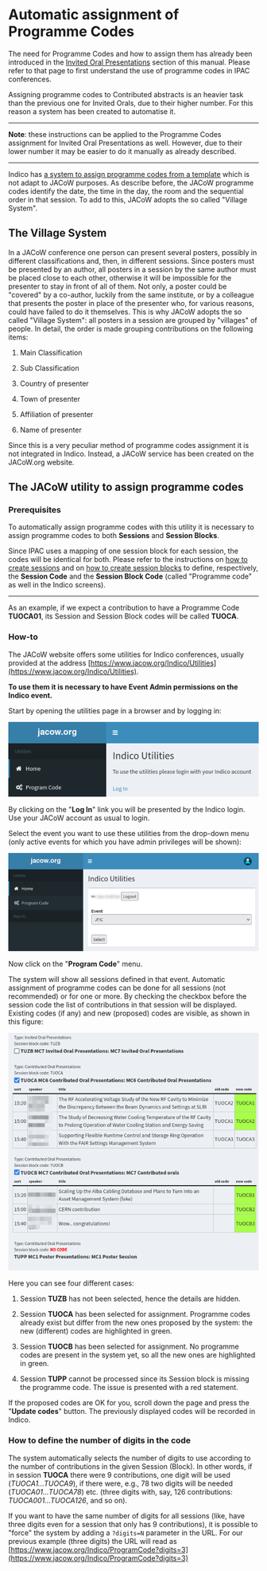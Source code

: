 # Automatic assignment of Programme Codes

The need for Programme Codes and how to assign them has already been introduced in the [Invited Oral Presentations](../InvitedOrals/SSpcodes.md#what-are-programme-codes) section of this manual. Please refer to that page to first understand the use of programme codes in IPAC conferences.

Assigning programme codes to Contributed abstracts is an heavier task than the previous one for Invited Orals, due to their higher number. For this reason a system has been created to automatise it.

---

**Note**: these instructions can be applied to the Programme Codes assignment for Invited Oral Presentations as well. However, due to their lower number it may be easier to do it manually as already described.

---

Indico has [a system to assign programme codes from a template](../InvitedOrals/SSpcodes.md#programme-code-templates) which is not adapt to JACoW purposes. As describe before, the JACoW programme codes identify the date, the time in the day, the room and the sequential order in that session. To add to this, JACoW adopts the so called "Village System". 

## The Village System

In a JACoW conference one person can present  several posters, possibly in different classifications and, then, in different sessions. Since posters must be presented by an author, all posters in a session by the same author must be placed close to each other, otherwise it will be impossible for the presenter to stay in front of all of them. Not only, a poster could be "covered" by a co-author, luckily from the same institute, or by a colleague that presents the poster in place of the presenter who, for various reasons, could have failed to do it themselves. This is why JACoW adopts the so called "Village System":  all posters in a session are grouped by "villages" of people. In detail, the order is made grouping contributions on the following items:

1. Main Classification

2. Sub Classification

3. Country of presenter

4. Town of presenter

5. Affiliation of presenter

6. Name of presenter

Since this is a very peculiar method of programme codes assignment it is not integrated in Indico. Instead, a JACoW service has been created on the JACoW.org website.

## The JACoW utility to assign programme codes

### Prerequisites

To automatically assign programme codes with this utility it is necessary to assign programme codes to both **Sessions** and **Session Blocks**.

Since IPAC uses a mapping of one session block for each session, the codes will be identical for both. Please refer to the instructions on [how to create sessions](..//InvitedOrals/SSpcodes.md#sessions) and on [how to create session blocks](../InvitedOrals/SSpcodes.md#session-blocks) to define, respectively, the **Session Code** and the **Session Block Code** (called "Programme code" as well in the Indico screens).

---

As an example, if we expect a contribution to have a Programme Code **TUOCA01**, its Session and Session Block codes will be called **TUOCA**.

### How-to

The JACoW website offers some utilities for Indico conferences, usually provided at the address [https://www.jacow.org/Indico/Utilities](https://www.jacow.org/Indico/Utilities).

**To use them it is necessary to have Event Admin permissions on the Indico event.**

Start by opening the utilities page in a browser and by logging in: 

![](img/indicoutilslogin.png)

By clicking on the "**Log In**" link you will be presented by the Indico login. Use your JACoW account as usual to login.

Select the event you want to use these utilities from the drop-down menu (only active events for which you have admin privileges will be shown):

![](img/indicoutilsselect.png)

Now click on the "**Program Code**" menu.

The system will show all sessions defined in that event. Automatic assignment of programme codes can be done for all sessions (not recommended) or for one or more. By checking the checkbox before the session code the list of contributions in that session will be displayed. Existing codes (if any) and new (proposed) codes are visible, as shown in this figure:

![](img/indicoutilspcodes.png)

Here you can see four different cases:

1. Session **TUZB** has not been selected, hence the details are hidden.

2. Session **TUOCA** has been selected for assignment. Programme codes already exist but differ from the new ones proposed by the system: the new (different) codes are highlighted in green.

3. Session **TUOCB** has been selected for assignment. No programme codes are present in the system yet, so all the new ones are highlighted in green.

4. Session **TUPP**  cannot be processed since its Session block is missing the programme code. The issue is presented with a red statement.

If the proposed codes are OK for you, scroll down the page and press the "**Update codes**" button. The previously displayed codes will be recorded in Indico.

### How to define the number of digits in the code

The system automatically selects the number of digits to use according to the number of contributions in the given Session (Block). In other words, if in session **TUOCA** there were 9 contributions, one digit will be used (*TUOCA1...TUOCA9*), if there were, e.g., 78 two digits will be needed (*TUOCA01...TUOCA78*) etc. (three digits with, say, 126 contributions: *TUOCA001...TUOCA126*, and so on).

If you want to have the same number of digits for all sessions (like, have three digits even for a session that only has 9 contributions), it is possible to "force" the system by adding a `?digits=N` parameter in the URL. For our previous example (three digits) the URL will read as [https://www.jacow.org/Indico/ProgramCode?digits=3](https://www.jacow.org/Indico/ProgramCode?digits=3)
